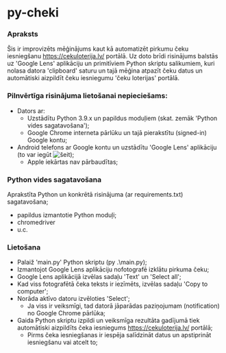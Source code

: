 # py-cheki


### Apraksts
Šis ir improvizēts mēģinājums kaut kā automatizēt pirkumu čeku iesniegšanu https://cekuloterija.lv/ portālā.
Uz doto brīdi risinājums balstās uz 'Google Lens' aplikāciju un primitīviem Python skriptu salikumiem, kuri nolasa datora 'clipboard' saturu un tajā mēģina atpazīt čeku datus un automātiski aizpildīt čeku iesniegumu 'čeku loterijas' portālā.

### Pilnvērtīga risinājuma lietošanai nepieciešams:
- Dators ar:
    - Uzstādītu Python 3.9.x un papildus moduļiem (skat. zemāk 'Python vides sagatavošana');
    - Google Chrome interneta pārlūku un tajā pierakstītu (signed-in) Google kontu;
- Android telefons ar Google kontu un uzstādītu 'Google Lens' aplikāciju (to var iegūt ![šeit](https://play.google.com/store/apps/details?id=com.google.ar.lens));
    - Apple iekārtas nav pārbaudītas;


### Python vides sagatavošana
Aprakstīta Python un konkrētā risinājuma (ar requirements.txt) sagatavošana;
- papildus izmantotie Python moduļi;
- chromedriver
- u.c.

### Lietošana
- Palaiž 'main.py' Python skriptu (py .\main.py);
- Izmantojot Google Lens aplikāciju nofotografē izklātu pirkuma čeku;
- Google Lens aplikācijā izvēlas sadaļu 'Text' un 'Select all';
- Kad viss fotografētā čeka teksts ir iezīmēts, izvēlas sadaļu 'Copy to computer';
- Norāda aktīvo datoru izvēloties 'Select';
    - Ja viss ir veiksmīgi, tad datorā jāparādas paziņojumam (notification) no Google Chrome pārlūka;
- Gaida Python skriptu izpildi un veiksmīga rezultāta gadījumā tiek automātiski aizpildīts čeka iesniegums https://cekuloterija.lv/ portālā;
    - Pirms čeka iesniegšanas ir iespēja salīdzināt datus un apstiprināt iesniegšanu vai atcelt to;
